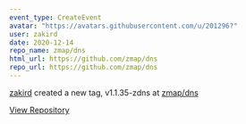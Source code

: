 ```yaml
---
event_type: CreateEvent
avatar: "https://avatars.githubusercontent.com/u/201296?"
user: zakird
date: 2020-12-14
repo_name: zmap/dns
html_url: https://github.com/zmap/dns
repo_url: https://github.com/zmap/dns
---
```


<a href='https://github.com/zakird' target='_blank'>zakird</a> created a new tag, v1.1.35-zdns at <a href='https://github.com/zmap/dns' target='_blank'>zmap/dns</a>

<a href='https://github.com/zmap/dns' target='_blank'>View Repository</a>